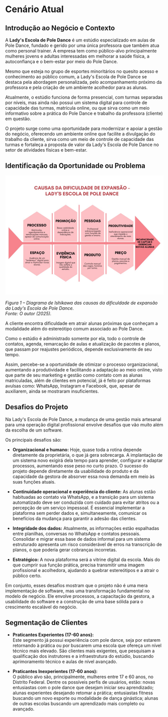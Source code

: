 # Cenário Atual

## Introdução ao Negócio e Contexto

A **Lady's Escola de Pole Dance** é um estúdio especializado em aulas de Pole Dance, fundado e gerido por uma única professora que também atua como personal trainer. A empresa tem como público-alvo principalmente mulheres jovens e adultas interessadas em melhorar a saúde física, a autoconfiança e o bem-estar por meio do Pole Dance.

Mesmo que esteja no grupo de esportes minoritários no quesito acesso e conhecimento ao público comum, a Lady's Escola de Pole Dance se destaca pela abordagem personalizada, pelo acompanhamento próximo da professora e pela criação de um ambiente acolhedor para as alunas.

Atualmente, o estúdio funciona de forma presencial, com turmas separadas por níveis, mas ainda não possui um sistema digital para controle de capacidade das turmas, matrícula online, ou que sirva como um meio informativo sobre a prática do Pole Dance e trabalho da professora (cliente) em questão.

O projeto surge como uma oportunidade para modernizar e apoiar a gestão do negócio, oferecendo um ambiente online que facilite a divulgação do trabalho da cliente, sirva como um meio de controle de capacidade das turmas e fortaleça a proposta de valor da Lady's Escola de Pole Dance no setor de atividades físicas e bem-estar.

## Identificação da Oportunidade ou Problema

![Diagrama de Ishikawa das causas da dificuldade de expansão da Lady's Escola de Pole Dance](./assets/figura1.jpeg)

*Figura 1 – Diagrama de Ishikawa das causas da dificuldade de expansão da Lady's Escola de Pole Dance.  
Fonte: O autor (2025).*

A cliente encontra dificuldade em atrair alunas próximas que conheçam a modalidade além do estereótipo comum associado ao Pole Dance.  

Como o estúdio é administrado somente por ela, todo o controle de contatos, agenda, remarcação de aulas e atualização de pacotes e planos, que passam por reajustes periódicos, depende exclusivamente de seu tempo.  

Assim, percebe-se a oportunidade de otimizar o processo organizacional, aumentando a produtividade e facilitando a adaptação ao meio online, visto que parte de seu marketing e gestão como contato com as alunas matriculadas, além de clientes em potencial, já é feito por plataformas avulsas como: WhatsApp, Instagram e Facebook, que, apesar de auxiliarem, ainda se mostraram insuficientes.

## Desafios do Projeto

Na Lady's Escola de Pole Dance, a mudança de uma gestão mais artesanal para uma operação digital profissional envolve desafios que vão muito além da escolha de um software.

Os principais desafios são:

- **Organizacional e humano:** Hoje, quase toda a rotina depende diretamente da proprietária, o que já gera sobrecarga. A implantação de um sistema novo exigirá dela tempo para aprender, configurar e adaptar processos, aumentando esse peso no curto prazo. O sucesso do projeto depende diretamente da usabilidade do produto e da capacidade da gestora de absorver essa nova demanda em meio às suas funções atuais.

- **Continuidade operacional e experiência do cliente:** As alunas estão habituadas ao contato via WhatsApp, e a transição para um sistema automatizado deve ser conduzida com cuidado para evitar atritos ou a percepção de um serviço impessoal. É essencial implementar a plataforma sem perder dados e, simultaneamente, comunicar os benefícios da mudança para garantir a adesão das clientes.

- **Integridade dos dados:** Atualmente, as informações estão espalhadas entre planilhas, conversas no WhatsApp e contatos pessoais. Consolidar e migrar essa base de dados informal para um sistema estruturado apresenta um risco considerável de erros na transcrição de planos, o que poderia gerar cobranças incorretas.

- **Estratégico:** A nova plataforma será a vitrine digital da escola. Mais do que cumprir sua função prática, precisa transmitir uma imagem profissional e acolhedora, ajudando a quebrar estereótipos e a atrair o público certo.

Em conjunto, esses desafios mostram que o projeto não é uma mera implementação de software, mas uma transformação fundamental no modelo de negócio. Ele envolve processos, a capacitação da gestora, a usabilidade do software e a construção de uma base sólida para o crescimento escalável do negócio.

## Segmentação de Clientes

- **Praticantes Experientes (17-60 anos):**  
  Este segmento já possui experiência com pole dance, seja por estarem retornando à prática ou por buscarem uma escola que ofereça um nível técnico mais elevado. São clientes mais exigentes, que pesquisam a qualificação dos instrutores e a infraestrutura do estúdio, buscando aprimoramento técnico e aulas de nível avançado.

- **Praticantes Inexperientes (17-60 anos):**  
  O público alvo são, principalmente, mulheres entre 17 e 60 anos, no Distrito Federal. Dentre os possíveis perfis de usuários, estão: novas entusiastas com o pole dance que desejam iniciar seu aprendizado; alunas experientes desejando retomar a prática; entusiastas fitness buscando um novo esporte ou modalidade de dança ginástica; alunas de outras escolas buscando um aprendizado mais completo ou avançado.
